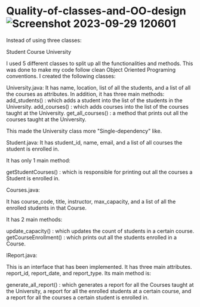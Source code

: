 # Quality-of-classes-and-OO-design![Screenshot 2023-09-29 120601](https://github.com/samakhraim/Quality-of-classes-and-OO-design/assets/62477773/b1e55ce4-c57c-4b44-b7c6-d8fed5e8ccc2)

Instead of using three classes:

Student
Course
University

I used 5 different classes to split up all the functionalities and methods.
This was done to make my code follow clean Object Oriented Programing conventions.
I created the following classes:

University.java:
It has name, location, list of all the students, and a list of all the courses as attributes.
In addition, it has three main methods:
add_students() : which adds a student into the list of the students in the University.
add_courses() : which adds courses into the list of the courses taught at the University.
get_all_courses() : a method that prints out all the courses taught at the University.

This made the University class more "Single-dependency" like.

Student.java:
It has student_id, name, email, and a list of all courses the student is enrolled in.

It has only 1 main method:

getStudentCourses() : which is responsible for printing out all the courses a Student is enrolled in.

Courses.java:

It has course_code, title, instructor, max_capacity, and a list of all the enrolled students in that Course.

It has 2 main methods:

update_capacity() : which updates the count of students in a certain course.
getCourseEnrollment() : which prints out all the students enrolled in a Course.

IReport.java:

This is an interface that has been implemented. It has three main attributes. report_id, report_date, and report_type.
Its main method is:

generate_all_report() : which generates a report for all the Courses taught at the University, a report for all the enrolled students at a certain course, and a report for all the courses a certain student is enrolled in.

